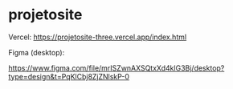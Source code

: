 ﻿# projetosite
Vercel:
https://projetosite-three.vercel.app/index.html

Figma (desktop):

https://www.figma.com/file/mrISZwnAXSQtxXd4klG3Bj/desktop?type=design&t=PqKlCbj8ZjZNlskP-0





